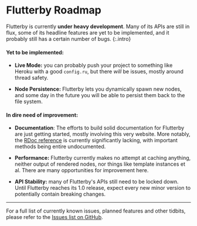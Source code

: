 # Flutterby Roadmap

Flutterby is currently **under heavy development**. Many of its APIs are still in flux, some of its headline features are yet to be implemented, and it probably still has a certain number of bugs.
{:.intro}

#### Yet to be implemented:

- **Live Mode:** you can probably push your project to something like Heroku with a good `config.ru`, but there _will_ be issues, mostly around thread safety.

- **Node Persistence:** Flutterby lets you dynamically spawn new nodes, and some day in the future you will be able to persist them back to the file system.


#### In dire need of improvement:

- **Documentation**: The efforts to build solid documentation for Flutterby are just getting started, mostly involving this very website. More notably, the [RDoc reference](http://www.rubydoc.info/github/hmans/flutterby) is currently significantly lacking, with important methods being entire undocumented.

- **Performance:** Flutterby currently makes no attempt at caching anything, neither output of rendered nodes, nor things like template instances et al. There are many opportunities for improvement here.

- **API Stability:** many of Flutterby's APIs still need to be locked down. Until Flutterby reaches its 1.0 release, expect every new minor version to potentially contain breaking changes.


----

For a full list of currently known issues, planned features and other tidbits, please refer to the [Issues list on GitHub](https://github.com/hmans/flutterby/issues).
